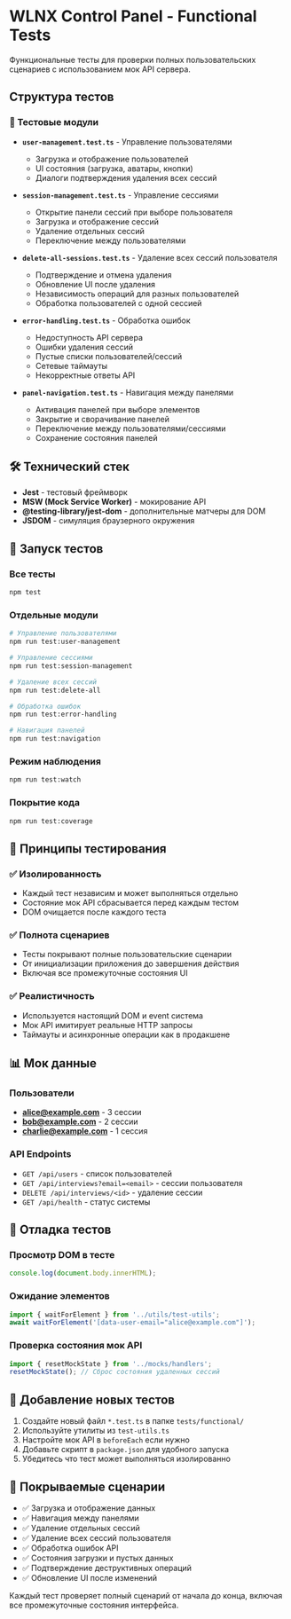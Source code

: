 # WLNX Control Panel - Functional Tests

Функциональные тесты для проверки полных пользовательских сценариев с использованием мок API сервера.

## Структура тестов

### 🧪 Тестовые модули

- **`user-management.test.ts`** - Управление пользователями
  - Загрузка и отображение пользователей
  - UI состояния (загрузка, аватары, кнопки)
  - Диалоги подтверждения удаления всех сессий

- **`session-management.test.ts`** - Управление сессиями
  - Открытие панели сессий при выборе пользователя
  - Загрузка и отображение сессий
  - Удаление отдельных сессий
  - Переключение между пользователями

- **`delete-all-sessions.test.ts`** - Удаление всех сессий пользователя
  - Подтверждение и отмена удаления
  - Обновление UI после удаления
  - Независимость операций для разных пользователей
  - Обработка пользователей с одной сессией

- **`error-handling.test.ts`** - Обработка ошибок
  - Недоступность API сервера
  - Ошибки удаления сессий
  - Пустые списки пользователей/сессий
  - Сетевые таймауты
  - Некорректные ответы API

- **`panel-navigation.test.ts`** - Навигация между панелями
  - Активация панелей при выборе элементов
  - Закрытие и сворачивание панелей
  - Переключение между пользователями/сессиями
  - Сохранение состояния панелей

## 🛠 Технический стек

- **Jest** - тестовый фреймворк
- **MSW (Mock Service Worker)** - мокирование API
- **@testing-library/jest-dom** - дополнительные матчеры для DOM
- **JSDOM** - симуляция браузерного окружения

## 🚀 Запуск тестов

### Все тесты
```bash
npm test
```

### Отдельные модули
```bash
# Управление пользователями
npm run test:user-management

# Управление сессиями  
npm run test:session-management

# Удаление всех сессий
npm run test:delete-all

# Обработка ошибок
npm run test:error-handling

# Навигация панелей
npm run test:navigation
```

### Режим наблюдения
```bash
npm run test:watch
```

### Покрытие кода
```bash
npm run test:coverage
```

## 🔧 Принципы тестирования

### ✅ Изолированность
- Каждый тест независим и может выполняться отдельно
- Состояние мок API сбрасывается перед каждым тестом
- DOM очищается после каждого теста

### ✅ Полнота сценариев
- Тесты покрывают полные пользовательские сценарии
- От инициализации приложения до завершения действия
- Включая все промежуточные состояния UI

### ✅ Реалистичность
- Используется настоящий DOM и event система
- Мок API имитирует реальные HTTP запросы
- Таймауты и асинхронные операции как в продакшене

## 📊 Мок данные

### Пользователи
- **alice@example.com** - 3 сессии
- **bob@example.com** - 2 сессии  
- **charlie@example.com** - 1 сессия

### API Endpoints
- `GET /api/users` - список пользователей
- `GET /api/interviews?email=<email>` - сессии пользователя
- `DELETE /api/interviews/<id>` - удаление сессии
- `GET /api/health` - статус системы

## 🐛 Отладка тестов

### Просмотр DOM в тесте
```typescript
console.log(document.body.innerHTML);
```

### Ожидание элементов
```typescript
import { waitForElement } from '../utils/test-utils';
await waitForElement('[data-user-email="alice@example.com"]');
```

### Проверка состояния мок API
```typescript
import { resetMockState } from '../mocks/handlers';
resetMockState(); // Сброс состояния удаленных сессий
```

## 📝 Добавление новых тестов

1. Создайте новый файл `*.test.ts` в папке `tests/functional/`
2. Используйте утилиты из `test-utils.ts`
3. Настройте мок API в `beforeEach` если нужно
4. Добавьте скрипт в `package.json` для удобного запуска
5. Убедитесь что тест может выполняться изолированно

## 🎯 Покрываемые сценарии

- ✅ Загрузка и отображение данных
- ✅ Навигация между панелями
- ✅ Удаление отдельных сессий
- ✅ Удаление всех сессий пользователя
- ✅ Обработка ошибок API
- ✅ Состояния загрузки и пустых данных
- ✅ Подтверждение деструктивных операций
- ✅ Обновление UI после изменений

Каждый тест проверяет полный сценарий от начала до конца, включая все промежуточные состояния интерфейса.
